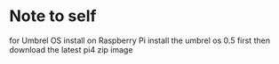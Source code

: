 # Note to self

for Umbrel OS install on Raspberry Pi
install the umbrel os 0.5 first then download the latest pi4 zip image

